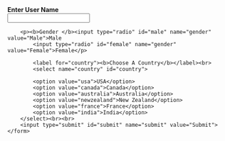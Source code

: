 <!DOCTYPE html>
<html lang="en">
<head>
    <meta charset="UTF-8">
    <meta name="viewport" content="width=device-width, initial-scale=1.0">
    <title>HTML Forms with Select and Radio Buttons</title>
</head>
<body>
    <form>
        <label for="uname"><b>Enter User Name</b></label><br>
        <input type="text" id="uname" name="uname"><br>
        
        <p><b>Gender </b><input type="radio" id="male" name="gender" value="Male">Male
            <input type="radio" id="female" name="gender" value="Female">Female</p>
            
            <label for="country"><b>Choose A Country</b></label><br>
            <select name="country" id="country">
            
            <option value="usa">USA</option>
            <option value="canada">Canada</option>
            <option value="australia">Australia</option>
            <option value="newzealand">New Zealand</option>
            <option value="france">France</option>
            <option value="india">India</option>
        </select><br><br>
        <input type="submit" id="submit" name="submit" value="Submit">
    </form>
</body>
</html>
